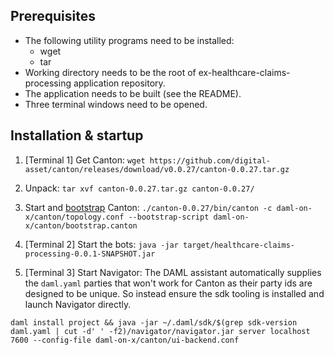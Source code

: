 Prerequisites
-------------
 - The following utility programs need to be installed:
    - wget
    - tar
 - Working directory needs to be the root of ex-healthcare-claims-processing application repository.
 - The application needs to be built (see the README).
  - Three terminal windows need to be opened.

Installation & startup
----------------------

1) [Terminal 1] Get Canton:
`wget https://github.com/digital-asset/canton/releases/download/v0.0.27/canton-0.0.27.tar.gz`

2) Unpack:
`tar xvf canton-0.0.27.tar.gz canton-0.0.27/`

3) Start and [bootstrap](daml-on-x/canton/bootstrap.canton) Canton:
`./canton-0.0.27/bin/canton -c daml-on-x/canton/topology.conf --bootstrap-script daml-on-x/canton/bootstrap.canton`

4) [Terminal 2] Start the bots:
`java -jar target/healthcare-claims-processing-0.0.1-SNAPSHOT.jar`

5) [Terminal 3] Start Navigator:
The DAML assistant automatically supplies the `daml.yaml` parties that won't work for Canton as their party ids are designed to be unique.
So instead ensure the sdk tooling is installed and launch Navigator directly.

`daml install project && java -jar ~/.daml/sdk/$(grep sdk-version daml.yaml | cut -d' ' -f2)/navigator/navigator.jar server localhost 7600 --config-file daml-on-x/canton/ui-backend.conf`
